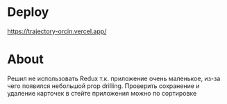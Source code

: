 # Deploy
https://trajectory-orcin.vercel.app/

# About
Решил не использовать Redux т.к. приложение очень маленькое, из-за чего появился небольшой prop drilling. Проверить сохранение и удаление карточек в стейте приложения можно по сортировке
